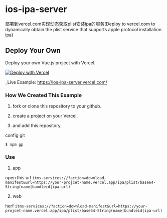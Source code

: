 # ios-ipa-server
部署到vercel.com实现动态获取plist安装ipa的服务(Deploy to vercel.com to dynamically obtain the plist service that supports apple protocol installation ipa)


## Deploy Your Own

Deploy your own Vue.js project with Vercel.

[![Deploy with Vercel](https://vercel.com/button)](https://vercel.com/import/project?template=https://github.com/itzhangbao/ios-ipa/server)

_Live Example: https://ios-ipa-server.vercel.com/

### How We Created This Example

1. fork or clone this repository to your github.

2. create a project on your Vercel.

3. and add this repository.

config git

```shell
$ npm gp
```

### Use

1. app

open this url `itms-services://?action=download-manifest&url=https://your-projcet-name.vercel.app/ipa/plist/base64-String(name|bundleid|ipa-url)`

2. web

herf `itms-services://?action=download-manifest&url=https://your-projcet-name.vercel.app/ipa/plist/base64-String(name|bundleid|ipa-url)`
